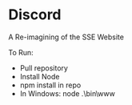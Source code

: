 # Discord
A Re-imagining of the SSE Website

To Run:

* Pull repository
* Install Node
* npm install in repo
* In Windows: node .\bin\www

